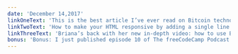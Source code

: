 ```yaml
---
date: 'December 14,2017'
linkOneText: 'This is the best article I’ve ever read on Bitcoin technology and the engineering challenges it faces (17 minute read): https://fcc.im/2Cjax1A'
linkTwoText: 'How to make your HTML responsive by adding a single line of CSS (6 minute read): https://fcc.im/2ktADqP'
linkThreeText: 'Briana’s back with her new in-depth video: how to use Bash and the command line in Mac, Windows 10, and Linux (33 minute watch): https://www.youtube.com/watch?v=BFMyUgF6I8Y'
bonus: 'Bonus: I just published episode 10 of The freeCodeCamp Podcast and it’s gut-wrenching: “We fired our top developer talent. Best decision we ever made.” Listen to it in iTunes or Google Play, or right here in your browser (10 minute listen): https://fcc.im/2k9zLuH'
---
```

